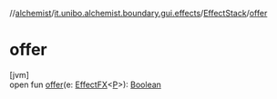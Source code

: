 //[alchemist](../../../index.md)/[it.unibo.alchemist.boundary.gui.effects](../index.md)/[EffectStack](index.md)/[offer](offer.md)

# offer

[jvm]\
open fun [offer](offer.md)(e: [EffectFX](../-effect-f-x/index.md)<[P](../../it.unibo.alchemist.boundary.monitor/-f-x-step-monitor/index.md)>): [Boolean](https://kotlinlang.org/api/latest/jvm/stdlib/kotlin/-boolean/index.html)

